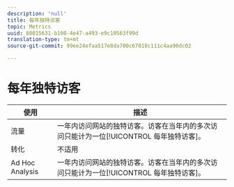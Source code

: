 ```yaml
---
description: 'null'
title: 每年独特访客
topic: Metrics
uuid: 80015631-b100-4e47-a493-e9c10563f99d
translation-type: tm+mt
source-git-commit: 99ee24efaa517e8da700c67818c111c4aa90dc02

---
```



# 每年独特访客

| 使用 | 描述 |
|---|---|
| 流量 | 一年内访问网站的独特访客。访客在当年内的多次访问只能计为一位[!UICONTROL 每年独特访客]。 |
| 转化 | 不适用 |
| Ad Hoc Analysis | 一年内访问网站的独特访客。访客在当年内的多次访问只能计为一位[!UICONTROL 每年独特访客]。 |

